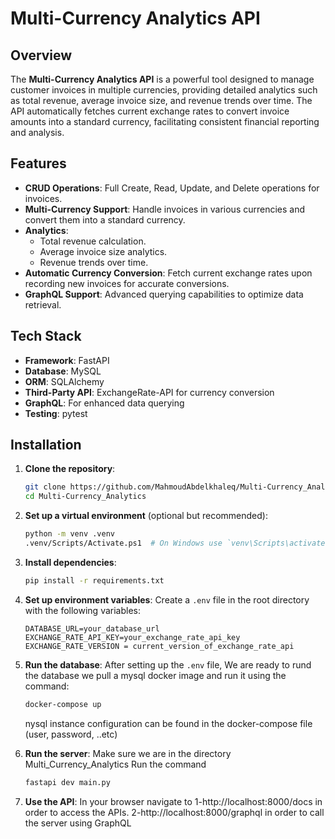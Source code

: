 # Multi-Currency Analytics API

## Overview

The **Multi-Currency Analytics API** is a powerful tool designed to manage customer invoices in multiple currencies, providing detailed analytics such as total revenue, average invoice size, and revenue trends over time. The API automatically fetches current exchange rates to convert invoice amounts into a standard currency, facilitating consistent financial reporting and analysis.

## Features

- **CRUD Operations**: Full Create, Read, Update, and Delete operations for invoices.
- **Multi-Currency Support**: Handle invoices in various currencies and convert them into a standard currency.
- **Analytics**: 
  - Total revenue calculation.
  - Average invoice size analytics.
  - Revenue trends over time.
- **Automatic Currency Conversion**: Fetch current exchange rates upon recording new invoices for accurate conversions.
- **GraphQL Support**: Advanced querying capabilities to optimize data retrieval.

## Tech Stack

- **Framework**: FastAPI
- **Database**: MySQL
- **ORM**: SQLAlchemy
- **Third-Party API**: ExchangeRate-API for currency conversion
- **GraphQL**: For enhanced data querying
- **Testing**: pytest

## Installation

1. **Clone the repository**:
    ```bash
    git clone https://github.com/MahmoudAbdelkhaleq/Multi-Currency_Analytics.git
    cd Multi-Currency_Analytics
    ```

2. **Set up a virtual environment** (optional but recommended):
    ```bash
    python -m venv .venv
    .venv/Scripts/Activate.ps1  # On Windows use `venv\Scripts\activate`
    ```

3. **Install dependencies**:
    ```bash
    pip install -r requirements.txt
    ```

4. **Set up environment variables**:
   Create a `.env` file in the root directory with the following variables:
   ```plaintext
   DATABASE_URL=your_database_url
   EXCHANGE_RATE_API_KEY=your_exchange_rate_api_key
   EXCHANGE_RATE_VERSION = current_version_of_exchange_rate_api

5. **Run the database**:
   After setting up the `.env` file, We are ready to rund the database
   we pull a mysql docker image and run it using the command:
    ```bash
    docker-compose up
    ```
    nysql instance configuration can be found in the docker-compose file (user, password, ..etc)

5. **Run the server**:
   Make sure we are in the directory Multi_Currency_Analytics
   Run the command
    ```bash
    fastapi dev main.py
    ```

5. **Use the API**:
   In your browser navigate to 
   1-http://localhost:8000/docs in order to access the APIs.
   2-http://localhost:8000/graphql in order to call the server using GraphQL
    